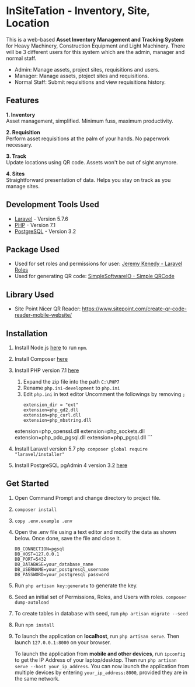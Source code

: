 # InSiteTation - Inventory, Site, Location

This is a web-based **Asset Inventory Management and Tracking System** for Heavy Machinery, Construction Equipment and Light Machinery. There will be 3 different users for this system which are the admin, manager and normal staff.

* Admin: Manage assets, project sites, requisitions and users.
* Manager: Manage assets, ptoject sites and requisitions.
* Normal Staff: Submit requisitions and view requisitions history.


## Features

 **1. Inventory** <br />
	 Asset management, simplified. Minimum fuss, maximum productivity.

 **2. Requisition** <br />
	 Perform asset requisitions at the palm of your hands. No paperwork necessary.

 **3. Track** <br />
	 Update locations using QR code. Assets won't be out of sight anymore.

 **4. Sites** <br />
	 Straightforward presentation of data. Helps you stay on track as you manage sites.

## Development Tools Used

* [Laravel](https://laravel.com/) - Version 5.7.6
* [PHP](http://php.net/) - Version 7.1
* [PostgreSQL](https://www.postgresql.org/ ) - Version 3.2

## Package Used
* Used for set roles and permissions for user: [Jeremy Kenedy - Laravel Roles](https://github.com/jeremykenedy/laravel-roles)
* Used for generating QR code: [SimpleSoftwareIO - Simple QRCode](https://github.com/SimpleSoftwareIO/simple-qrcode)

## Library Used
* Site Point Nicer QR Reader: https://www.sitepoint.com/create-qr-code-reader-mobile-website/

## Installation

1. Install Node.js [here](https://nodejs.org/en/download/) to run `npm`.
2. Install Composer  [here](https://getcomposer.org/doc/00-intro.md)
3. Install PHP version 7.1 [here](http://php.net/downloads.php)
	1. Expand the zip file into the path `C:\PHP7`
	2. Rename `php.ini-development` to `php.ini`
	3. Edit `php.ini` in text editor
		Uncomment the followings by removing `;`
		```
		extension_dir = "ext"
		extension=php_gd2.dll
		extension=php_curl.dll
		extension=php_mbstring.dll
    extension=php_openssl.dll
    extension=php_sockets.dll
		extension=php_pdo_pgsql.dll
		extension=php_pgsql.dll
		```

4. Install Laravel version 5.7
	`php composer global require "laravel/installer"`
5. Install PostgreSQL pgAdmin 4 version 3.2 [here](https://www.postgresql.org/ftp/source/v10.5/)

## Get Started

1. Open Command Prompt and change directory to project file.
2. `composer install`
3. `copy .env.example .env`
4. Open the .env file using a text editor and modify the data as shown below. Once done, save the file and close it.
	```
	DB_CONNECTION=pgsql
	DB_HOST=127.0.0.1
	DB_PORT=5432
	DB_DATABASE=your_database_name
	DB_USERNAME=your_postgresql_username
	DB_PASSWORD=your_postgresql password
	```
5.  Run `php artisan key:generate` to generate the key.
6.  Seed an initial set of Permissions, Roles, and Users with roles. `composer dump-autoload`
7. To create tables in database with seed, run `php artisan migrate --seed`
8. Run `npm install`
9. To launch the application on **localhost**, run `php artisan serve`. Then launch `127.0.0.1:8000` on your browser.

	To launch the application from **mobile and other devices**, run `ipconfig` to get the IP Address of your laptop/desktop. Then run `php artisan serve --host your_ip_address`. You can now launch the application from multiple devices by entering `your_ip_address:8000`, provided they are in the same network.
